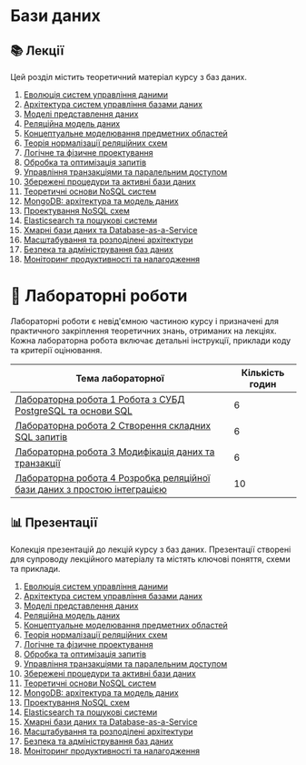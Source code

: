 # Бази даних

## 📚 Лекції

Цей розділ містить теоретичний матеріал курсу з баз даних.

1. [Еволюція систем управління даними](lectures/lecture-01.md)
2. [Архітектура систем управління базами даних](lectures/lecture-02.md)
3. [Моделі представлення даних](lectures/lecture-03.md)
4. [Реляційна модель даних](lectures/lecture-04.md)
5. [Концептуальне моделювання предметних областей](lectures/lecture-05.md)
6. [Теорія нормалізації реляційних схем](lectures/lecture-06.md)
7. [Логічне та фізичне проектування](lectures/lecture-07.md)
8. [Обробка та оптимізація запитів](lectures/lecture-08.md)
9. [Управління транзакціями та паралельним доступом](lectures/lecture-09.md)
10. [Збережені процедури та активні бази даних](lectures/lecture-10.md)
11. [Теоретичні основи NoSQL систем](lectures/lecture-11.md)
12. [MongoDB: архітектура та модель даних](lectures/lecture-12.md)
13. [Проектування NoSQL схем](lectures/lecture-13.md)
14. [Elasticsearch та пошукові системи](lectures/lecture-14.md)
15. [Хмарні бази даних та Database-as-a-Service](lectures/lecture-15.md)
16. [Масштабування та розподілені архітектури](lectures/lecture-16.md)
17. [Безпека та адміністрування баз даних](lectures/lecture-17.md)
18. [Моніторинг продуктивності та налагодження](lectures/lecture-18.md)


# 🧪 Лабораторні роботи

Лабораторні роботи є невід'ємною частиною курсу і призначені для практичного закріплення теоретичних знань, отриманих на лекціях. Кожна лабораторна робота включає детальні інструкції, приклади коду та критерії оцінювання.

| Тема лабораторної | Кількість годин |
|-------|------|
| [Лабораторна робота 1 Робота з СУБД PostgreSQL та основи SQL](labs/lab-01.md) | 6 |
| [Лабораторна робота 2 Створення складних SQL запитів](labs/lab-02.md) | 6 |
| [Лабораторна робота 3 Модифікація даних та транзакції](labs/lab-03.md) | 6 |
| [Лабораторна робота 4 Розробка реляційної бази даних з простою інтеграцією](labs/lab-04.md) | 10 |

## 📊 Презентації

Колекція презентацій до лекцій курсу з баз даних. Презентації створені для супроводу лекційного матеріалу та містять ключові поняття, схеми та приклади.

1. [Еволюція систем управління даними](presentations/presentation-01.md)
2. [Архітектура систем управління базами даних](presentations/presentation-02.md)
3. [Моделі представлення даних](presentations/presentation-03.md)
4. [Реляційна модель даних](presentations/presentation-04.md)
5. [Концептуальне моделювання предметних областей](presentations/presentation-05.md)
6. [Теорія нормалізації реляційних схем](presentations/presentation-06.md)
7. [Логічне та фізичне проектування](presentations/presentation-07.md)
8. [Обробка та оптимізація запитів](presentations/presentation-08.md)
9. [Управління транзакціями та паралельним доступом](presentations/presentation-09.md)
10. [Збережені процедури та активні бази даних](presentations/presentation-10.md)
11. [Теоретичні основи NoSQL систем](presentations/presentation-11.md)
12. [MongoDB: архітектура та модель даних](presentations/presentation-12.md)
13. [Проектування NoSQL схем](presentations/presentation-13.md)
14. [Elasticsearch та пошукові системи](presentations/presentation-14.md)
15. [Хмарні бази даних та Database-as-a-Service](presentations/presentation-15.md)
16. [Масштабування та розподілені архітектури](presentations/presentation-16.md)
17. [Безпека та адміністрування баз даних](presentations/presentation-17.md)
18. [Моніторинг продуктивності та налагодження](presentations/presentation-18.md)
